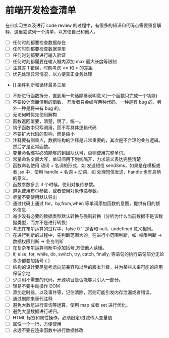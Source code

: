 # 前端开发检查清单

在带实习生以及进行 code review 的过程中，有很多的知识和代码点需要重复解释，这里尝试列一个清单，以方便自己和他人。

- [ ] 任何时刻都要检查数据存在
- [ ] 任何时刻都要检查数据类型
- [ ] 任何时刻都要进行输入验证
- [ ] 任何时刻都需要在输入框内添加 max 最大长度等限制
- [ ] 注意差 1 错误，时刻考虑 <= 和 < 的差距
- [ ] 优先处理异常情况，以方便真正业务处理
- [] 条件判断和循环最多三层
- [ ] 不断进行函数拆分，直到用一句话能够表明意义(一个函数只完成一个功能)
- [ ] 不要设计面面俱到的函数，
开发者只会编写两种代码，一种是有 bug 的，另外一种是将来有 bug 的。
- [ ] 无论何时优先使用解构
- [ ] 函数返回值要，清楚，明了，统一。
- [ ] 钩子函数中只写调用，而不写具体逻辑代码
- [ ] 不要扩大代码的影响，而是缩小
- [ ] 注释要有侧重点，数据结构的注释是非常重要的，其次是不合理的业务逻辑。然后才是正常函数。
- [ ] 变量命名缩写必须能够的到团队认可，否则使用完整单词。
- [ ] 常量命名全部大写，单词间用下划线隔开，力求语义表达完整清楚
- [ ] 函数命名使用 动词 + 名词的形式，如 发送短信 sendSms，如果是在模板或者 jsx 中，使用 handle + 名词 + 动词，如 处理短信发送，handle 也有具柄的意义。
- [ ] 函数参数多余 3 个时候，使用对象传参数。
- [ ] 避免使用布尔参数，或者使用对象传递参数。
- [ ] 尽量不要使用默认导出
- [ ] 通过代码上通过 for，by,from,when 等单词添加函数的意图，提供有用的额外信息
- [ ] 减少没有必要的数据类型默认转换与强制转换（分析为什么当前数据不是该数据类型，而并不是进行转换）
- [ ] 考虑在布尔运算的过程中，false 0 '' 是否和 null，undefined 意义相同。
- [ ] 在进行判断的过程中，先判断范围大的，在进行小范围判断，如: 权限判断 -> 数据权限判断 -> 业务判断
- [ ] 在复杂布尔运算判断中添加括号,方便他人读懂。
- [ ] if, else, for, while, do, switch, try, catch, finally, 等语句的执行语句部分无论多少都要加括号 { }
- [ ] 结构的设计要尽量考虑向前兼容和以后的版本升级，并为某些未来可能的应用保留余地
- [ ] 少引用不需要的代码，开源项目是否能够只引入一部分。
- [ ] 轻易不要手动操作 DOM
- [ ] 添加定时器，以及事件等，记住清除，否则可能引发内存泄漏或者错误。
- [ ] 通过删除来替代注释
- [ ] 避免大数组进行查询等运算，使用 map 或者 set 进行优化。
- [ ] 避免大量数据进行递归。
- [ ] HTML 标签和属性操作，必须限定/过滤传入变量值
- [ ] 属性一个一行，方便使用
- [ ] 永远不要在渲染函数中进行数据修改